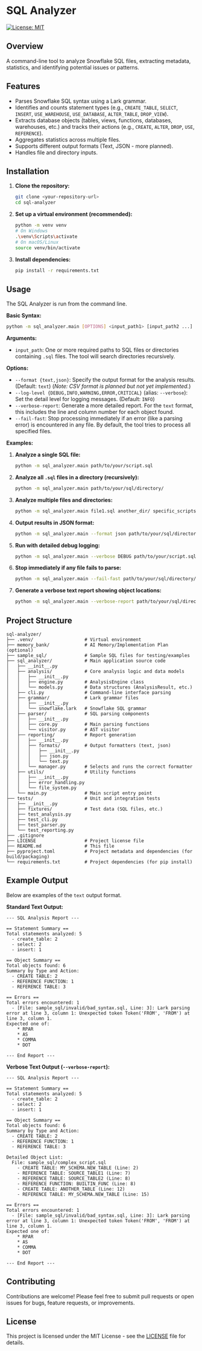 # SQL Analyzer

[![License: MIT](https://img.shields.io/badge/License-MIT-yellow.svg)](https://opensource.org/licenses/MIT)

## Overview

A command-line tool to analyze Snowflake SQL files, extracting metadata, statistics, and identifying potential issues or patterns.

## Features

*   Parses Snowflake SQL syntax using a Lark grammar.
*   Identifies and counts statement types (e.g., `CREATE_TABLE`, `SELECT`, `INSERT`, `USE_WAREHOUSE`, `USE_DATABASE`, `ALTER_TABLE`, `DROP_VIEW`).
*   Extracts database objects (tables, views, functions, databases, warehouses, etc.) and tracks their actions (e.g., `CREATE`, `ALTER`, `DROP`, `USE`, `REFERENCE`).
*   Aggregates statistics across multiple files.
*   Supports different output formats (Text, JSON - more planned).
*   Handles file and directory inputs.

## Installation

1.  **Clone the repository:**
    ```bash
    git clone <your-repository-url>
    cd sql-analyzer
    ```
2.  **Set up a virtual environment (recommended):**
    ```bash
    python -m venv venv
    # On Windows
    .\venv\Scripts\activate
    # On macOS/Linux
    source venv/bin/activate
    ```
3.  **Install dependencies:**
    ```bash
    pip install -r requirements.txt
    ```

## Usage

The SQL Analyzer is run from the command line.

**Basic Syntax:**

```bash
python -m sql_analyzer.main [OPTIONS] <input_path1> [input_path2 ...]
```

**Arguments:**

*   `input_path`: One or more required paths to SQL files or directories containing `.sql` files. The tool will search directories recursively.

**Options:**

*   `--format {text,json}`: Specify the output format for the analysis results. (Default: `text`) (*Note: CSV format is planned but not yet implemented.*)
*   `--log-level {DEBUG,INFO,WARNING,ERROR,CRITICAL}` (alias: `--verbose`): Set the detail level for logging messages. (Default: `INFO`)
*   `--verbose-report`: Generate a more detailed report. For the `text` format, this includes the line and column number for each object found.
*   `--fail-fast`: Stop processing immediately if an error (like a parsing error) is encountered in any file. By default, the tool tries to process all specified files.

**Examples:**

1.  **Analyze a single SQL file:**
    ```bash
    python -m sql_analyzer.main path/to/your/script.sql
    ```

2.  **Analyze all `.sql` files in a directory (recursively):**
    ```bash
    python -m sql_analyzer.main path/to/your/sql/directory/
    ```

3.  **Analyze multiple files and directories:**
    ```bash
    python -m sql_analyzer.main file1.sql another_dir/ specific_scripts/script.sql
    ```

4.  **Output results in JSON format:**
    ```bash
    python -m sql_analyzer.main --format json path/to/your/sql/directory/
    ```

5.  **Run with detailed debug logging:**
    ```bash
    python -m sql_analyzer.main --verbose DEBUG path/to/your/script.sql
    ```

6.  **Stop immediately if any file fails to parse:**
    ```bash
    python -m sql_analyzer.main --fail-fast path/to/your/sql/directory/
    ```

7.  **Generate a verbose text report showing object locations:**
    ```bash
    python -m sql_analyzer.main --verbose-report path/to/your/sql/directory/
    ```

## Project Structure

```
sql-analyzer/
├── .venv/                   # Virtual environment
├── memory_bank/             # AI Memory/Implementation Plan (optional)
├── sample_sql/              # Sample SQL files for testing/examples
├── sql_analyzer/            # Main application source code
│   ├── __init__.py
│   ├── analysis/            # Core analysis logic and data models
│   │   ├── __init__.py
│   │   ├── engine.py        # AnalysisEngine class
│   │   └── models.py        # Data structures (AnalysisResult, etc.)
│   ├── cli.py               # Command-line interface parsing
│   ├── grammar/             # Lark grammar files
│   │   ├── __init__.py
│   │   └── snowflake.lark   # Snowflake SQL grammar
│   ├── parser/              # SQL parsing components
│   │   ├── __init__.py
│   │   ├── core.py          # Main parsing functions
│   │   └── visitor.py       # AST visitor
│   ├── reporting/           # Report generation
│   │   ├── __init__.py
│   │   ├── formats/         # Output formatters (text, json)
│   │   │   ├── __init__.py
│   │   │   ├── json.py
│   │   │   └── text.py
│   │   └── manager.py       # Selects and runs the correct formatter
│   ├── utils/               # Utility functions
│   │   ├── __init__.py
│   │   ├── error_handling.py
│   │   └── file_system.py
│   └── main.py              # Main script entry point
├── tests/                   # Unit and integration tests
│   ├── __init__.py
│   ├── fixtures/            # Test data (SQL files, etc.)
│   ├── test_analysis.py
│   ├── test_cli.py
│   ├── test_parser.py
│   └── test_reporting.py
├── .gitignore
├── LICENSE                  # Project license file
├── README.md                # This file
├── pyproject.toml           # Project metadata and dependencies (for build/packaging)
└── requirements.txt         # Project dependencies (for pip install)
```

## Example Output

Below are examples of the `text` output format.

**Standard Text Output:**

```text
--- SQL Analysis Report ---

== Statement Summary ==
Total statements analyzed: 5
  - create_table: 2
  - select: 2
  - insert: 1

== Object Summary ==
Total objects found: 6
Summary by Type and Action:
  - CREATE TABLE: 2
  - REFERENCE FUNCTION: 1
  - REFERENCE TABLE: 3

== Errors ==
Total errors encountered: 1
  - [File: sample_sql/invalid/bad_syntax.sql, Line: 3]: Lark parsing error at line 3, column 1: Unexpected token Token('FROM', 'FROM') at line 3, column 1.
Expected one of: 
	* RPAR
	* AS
	* COMMA
	* DOT

--- End Report ---
```

**Verbose Text Output (`--verbose-report`):**

```text
--- SQL Analysis Report ---

== Statement Summary ==
Total statements analyzed: 5
  - create_table: 2
  - select: 2
  - insert: 1

== Object Summary ==
Total objects found: 6
Summary by Type and Action:
  - CREATE TABLE: 2
  - REFERENCE FUNCTION: 1
  - REFERENCE TABLE: 3

Detailed Object List:
  File: sample_sql/complex_script.sql
    - CREATE TABLE: MY_SCHEMA.NEW_TABLE (Line: 2)
    - REFERENCE TABLE: SOURCE_TABLE1 (Line: 7)
    - REFERENCE TABLE: SOURCE_TABLE2 (Line: 8)
    - REFERENCE FUNCTION: BUILTIN_FUNC (Line: 8)
    - CREATE TABLE: ANOTHER_TABLE (Line: 12)
    - REFERENCE TABLE: MY_SCHEMA.NEW_TABLE (Line: 15)

== Errors ==
Total errors encountered: 1
  - [File: sample_sql/invalid/bad_syntax.sql, Line: 3]: Lark parsing error at line 3, column 1: Unexpected token Token('FROM', 'FROM') at line 3, column 1.
Expected one of: 
	* RPAR
	* AS
	* COMMA
	* DOT

--- End Report ---
```

## Contributing

Contributions are welcome! Please feel free to submit pull requests or open issues for bugs, feature requests, or improvements.

## License

This project is licensed under the MIT License - see the [LICENSE](LICENSE) file for details.
